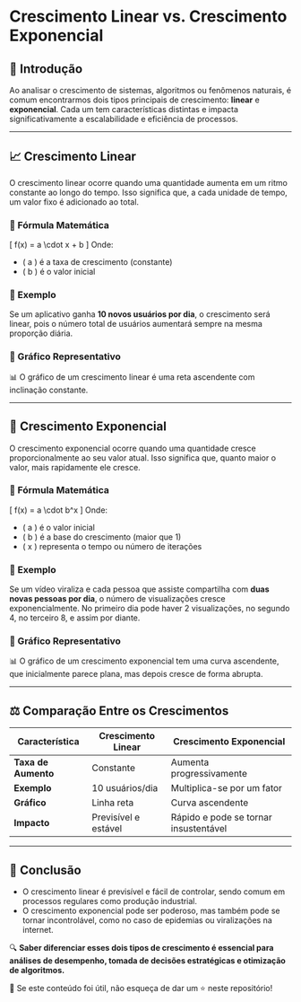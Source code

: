 # Crescimento Linear vs. Crescimento Exponencial

## 📌 Introdução
Ao analisar o crescimento de sistemas, algoritmos ou fenômenos naturais, é comum encontrarmos dois tipos principais de crescimento: **linear** e **exponencial**. Cada um tem características distintas e impacta significativamente a escalabilidade e eficiência de processos.

---

## 📈 Crescimento Linear
O crescimento linear ocorre quando uma quantidade aumenta em um ritmo constante ao longo do tempo. Isso significa que, a cada unidade de tempo, um valor fixo é adicionado ao total.

### 🔹 Fórmula Matemática
\[ f(x) = a \cdot x + b \]
Onde:
- \( a \) é a taxa de crescimento (constante)
- \( b \) é o valor inicial

### 🔹 Exemplo
Se um aplicativo ganha **10 novos usuários por dia**, o crescimento será linear, pois o número total de usuários aumentará sempre na mesma proporção diária.

### 🔹 Gráfico Representativo
📊 O gráfico de um crescimento linear é uma reta ascendente com inclinação constante.

---

## 🚀 Crescimento Exponencial
O crescimento exponencial ocorre quando uma quantidade cresce proporcionalmente ao seu valor atual. Isso significa que, quanto maior o valor, mais rapidamente ele cresce.

### 🔹 Fórmula Matemática
\[ f(x) = a \cdot b^x \]
Onde:
- \( a \) é o valor inicial
- \( b \) é a base do crescimento (maior que 1)
- \( x \) representa o tempo ou número de iterações

### 🔹 Exemplo
Se um vídeo viraliza e cada pessoa que assiste compartilha com **duas novas pessoas por dia**, o número de visualizações cresce exponencialmente. No primeiro dia pode haver 2 visualizações, no segundo 4, no terceiro 8, e assim por diante.

### 🔹 Gráfico Representativo
📊 O gráfico de um crescimento exponencial tem uma curva ascendente, que inicialmente parece plana, mas depois cresce de forma abrupta.

---

## ⚖️ Comparação Entre os Crescimentos
| Característica       | Crescimento Linear  | Crescimento Exponencial |
|---------------------|-------------------|-----------------------|
| **Taxa de Aumento** | Constante        | Aumenta progressivamente |
| **Exemplo**         | 10 usuários/dia   | Multiplica-se por um fator |
| **Gráfico**         | Linha reta        | Curva ascendente |
| **Impacto**         | Previsível e estável | Rápido e pode se tornar insustentável |

---

## 🧐 Conclusão
- O crescimento linear é previsível e fácil de controlar, sendo comum em processos regulares como produção industrial.
- O crescimento exponencial pode ser poderoso, mas também pode se tornar incontrolável, como no caso de epidemias ou viralizações na internet.

🔍 **Saber diferenciar esses dois tipos de crescimento é essencial para análises de desempenho, tomada de decisões estratégicas e otimização de algoritmos.**

🚀 Se este conteúdo foi útil, não esqueça de dar um ⭐ neste repositório!
